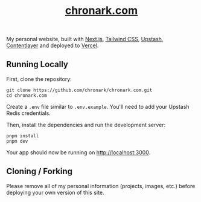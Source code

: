<div align="center">
    <a href="https://chronark.com"><h1 align="center">chronark.com</h1></a>
</div>
<br/>

My personal website, built with [Next.js](https://nextjs.org/), [Tailwind CSS](https://tailwindcss.com/), [Upstash](https://upstash.com?ref=chronark.com), [Contentlayer](https://www.contentlayer.dev/) and deployed to [Vercel](https://vercel.com/).

## Running Locally

First, clone the repository:

```sh-session
git clone https://github.com/chronark/chronark.com.git
cd chronark.com
```

Create a `.env` file similar to `.env.example`. You'll need to add your Upstash Redis credentials.

Then, install the dependencies and run the development server:

```sh-session
pnpm install
pnpm dev
```

Your app should now be running on [http://localhost:3000](http://localhost:3000).

## Cloning / Forking

Please remove all of my personal information (projects, images, etc.) before deploying your own version of this site.
